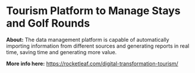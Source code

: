 # Tourism Platform to Manage Stays and Golf Rounds

**About:** The data management platform is capable of automatically importing information from different sources and generating reports in real time, saving time and generating more value.

**More info here:** https://rocketleaf.com/digital-transformation-tourism/
